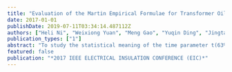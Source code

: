 ```yaml
---
title: "Evaluation of the Martin Empirical Formulae for Transformer Oil: Statistical Meaning of the Time Parameter"
date: 2017-01-01
publishDate: 2019-07-11T03:34:14.487112Z
authors: ["Heli Ni", "Weixiong Yuan", "Meng Gao", "Yuqin Ding", "Jingtan Ma", "Zhicheng Wu", "Qiaogen Zhang"]
publication_types: ["1"]
abstract: "To study the statistical meaning of the time parameter t(63%) in the Martin empirical formula, we took Kunlun 25# transformer oil as the liquid insulating dielectric and utilized an impulse voltage generator, the impulse width of which could range from 50 ns to 1000 its, along with the corresponding measuring equipment. The relationships between the breakdown voltage, the breakdown time lag and the discharge probabilities were acquired through experiments under impulses with quasi-uniform field. The results show that the discharge probabilities of different voltage levels under the fixed impulse waveform and the breakdown time lag under the same voltage level both could be well fitted to the three parameter Weibull distribution functions, whose shape parameter was a constant only correlated to the electrode geometry. Meanwhile, on the basis of the Weibull distribution functions and corresponding impulse waveforms, we defined the effective duration and show the statistical meaning of the time parameter t(63%)."
featured: false
publication: "*2017 IEEE ELECTRICAL INSULATION CONFERENCE (EIC)*"
---
```


